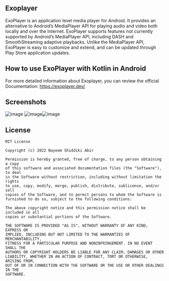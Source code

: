 ## Exoplayer
ExoPlayer is an application level media player for Android. It provides an alternative to Android’s MediaPlayer API for playing audio and video both locally and over the Internet. ExoPlayer supports features not currently supported by Android’s MediaPlayer API, including DASH and SmoothStreaming adaptive playbacks. Unlike the MediaPlayer API, ExoPlayer is easy to customize and extend, and can be updated through Play Store application updates.

## How to use ExoPlayer with Kotlin in Android
For more detailed information about Exoplayer, you can review the official Documentation:
https://exoplayer.dev/

## Screenshots
![image](https://user-images.githubusercontent.com/22006238/152335633-5be739e1-4f30-4994-86ad-fb58d2300612.png)
![image](https://user-images.githubusercontent.com/22006238/152335749-6c595405-b9c4-40ec-af07-359818cac277.png)![image](https://user-images.githubusercontent.com/22006238/152335816-4a407c3e-9725-4ee2-b778-af9e68392ac0.png)

## License
```
MIT License

Copyright (c) 2022 Nayeem Shiddiki Abir

Permission is hereby granted, free of charge, to any person obtaining a copy
of this software and associated documentation files (the "Software"), to deal
in the Software without restriction, including without limitation the rights
to use, copy, modify, merge, publish, distribute, sublicense, and/or sell
copies of the Software, and to permit persons to whom the Software is
furnished to do so, subject to the following conditions:

The above copyright notice and this permission notice shall be included in all
copies or substantial portions of the Software.

THE SOFTWARE IS PROVIDED "AS IS", WITHOUT WARRANTY OF ANY KIND, EXPRESS OR
IMPLIED, INCLUDING BUT NOT LIMITED TO THE WARRANTIES OF MERCHANTABILITY,
FITNESS FOR A PARTICULAR PURPOSE AND NONINFRINGEMENT. IN NO EVENT SHALL THE
AUTHORS OR COPYRIGHT HOLDERS BE LIABLE FOR ANY CLAIM, DAMAGES OR OTHER
LIABILITY, WHETHER IN AN ACTION OF CONTRACT, TORT OR OTHERWISE, ARISING FROM,
OUT OF OR IN CONNECTION WITH THE SOFTWARE OR THE USE OR OTHER DEALINGS IN THE
SOFTWARE.
```
